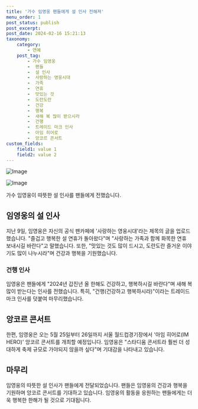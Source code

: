 ```yaml
---
title: '가수 임영웅 팬들에게 설 인사 전해져'
menu_order: 1
post_status: publish
post_excerpt: 
post_date: 2024-02-16 15:21:13
taxonomy:
    category:
        - 연예
    post_tag:
        - 가수 임영웅
        -  팬들
        -  설 인사
        -  사랑하는 영웅시대
        -  가족
        -  연휴
        -  맛있는 것
        -  도란도란
        -  건강
        -  행복
        -  새해 복 많이 받으시라
        -  건행
        -  트레이드 마크 인사
        -  아임 히어로
        -  앙코르 콘서트
custom_fields:
    field1: value 1
    field2: value 2
---
```


![Image](https://mimgnews.pstatic.net/image/015/2024/02/10/0004947080_001_20240210082701033.jpg?type=w540)

![Image](https://ssl.pstatic.net/mimgnews/image/015/2024/02/10/0004947080_002_20240210082701056.jpg?type=w540)

가수 임영웅이 따뜻한 설 인사를 팬들에게 전했습니다. 
## 임영웅의 설 인사
지난 9일, 임영웅은 자신의 공식 팬카페에 '사랑하는 영웅시대'라는 제목의 글을 업로드했습니다. "즐겁고 행복한 설 연휴가 돌아왔다"며 "사랑하는 가족과 함께 화목한 연휴 보내시길 바란다"고 말했습니다. 또한, "맛있는 것도 많이 드시고, 도란도란 즐거운 이야기도 많이 나누시라"며 건강과 행복을 기원했습니다. 
### 건행 인사
임영웅은 팬들에게 "2024년 갑진년 올 한해도 건강하고, 행복하시길 바란다"며 새해 복 많이 받는다는 인사를 전했습니다. 특히, "건행(건강하고 행복하시라)"이라는 트레이드 마크 인사를 덧붙여 마무리했습니다. 
## 앙코르 콘서트
한편, 임영웅은 오는 5월 25일부터 26일까지 서울 월드컵경기장에서 '아임 히어로(IM HERO)' 앙코르 콘서트를 개최할 예정입니다. 임영웅은 "스타디움 콘서트라 훨씬 더 성대하게 축제 규모로 가야되지 않을까 싶다"며 기대감을 나타내고 있습니다.
## 마무리
임영웅의 따뜻한 설 인사가 팬들에게 전달되었습니다. 팬들은 임영웅의 건강과 행복을 기원하며 앙코르 콘서트를 기대하고 있습니다. 임영웅의 활동을 응원하는 팬들에게는 더욱 행복한 한해가 될 것으로 기대됩니다.
